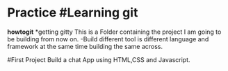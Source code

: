 # Practice #Learning git
 **howtogit**
 *getting gitty
 This is a Folder containing the project I am going to be building from now on.
 -Build different tool is different language and framework at the same time building the same across.
 
 #First Project
Build a chat App using HTML,CSS and Javascript.
